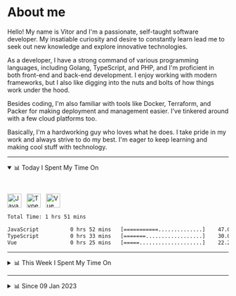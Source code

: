 # About me

Hello! My name is Vitor and I'm a passionate, self-taught software developer. My insatiable curiosity and desire to constantly learn lead me to seek out new knowledge and explore innovative technologies.

As a developer, I have a strong command of various programming languages, including Golang, TypeScript, and PHP, and I'm proficient in both front-end and back-end development. I enjoy working with modern frameworks, but I also like digging into the nuts and bolts of how things work under the hood.

Besides coding, I'm also familiar with tools like Docker, Terraform, and Packer for making deployment and management easier. I've tinkered around with a few cloud platforms too.

Basically, I'm a hardworking guy who loves what he does. I take pride in my work and always strive to do my best. I'm eager to keep learning and making cool stuff with technology.

---

<!-- ## 📊 Today I Spent My Time On -->

<details open>
<summary>📊 Today I Spent My Time On</summary>

&nbsp;

<!--DEVTIMER:TODAY:START-->
<img align="center" width="32px" src="https://cdn.simpleicons.org/javascript/F7DF1E" alt="JavaScript" />&nbsp;&nbsp;&nbsp;<img align="center" width="32px" src="https://cdn.simpleicons.org/typescript/3178C6" alt="TypeScript" />&nbsp;&nbsp;&nbsp;<img align="center" width="32px" src="https://cdn.simpleicons.org/vuedotjs/4FC08D" alt="Vue" />&nbsp;&nbsp;&nbsp;

```txt
Total Time: 1 hrs 51 mins

JavaScript          0 hrs 52 mins   [===========..............]    47.06 %
TypeScript          0 hrs 33 mins   [=======..................]    30.06 %
Vue                 0 hrs 25 mins   [=====....................]    22.27 %
```

<!--DEVTIMER:TODAY:END-->

</details>

---
<details>
<summary>📊 This Week I Spent My Time On</summary>

&nbsp;

<!--DEVTIMER:WEEK:START-->
<img align="center" width="32px" src="https://cdn.simpleicons.org/typescript/3178C6" alt="TypeScript" />&nbsp;&nbsp;&nbsp;<img align="center" width="32px" src="https://cdn.simpleicons.org/vuedotjs/4FC08D" alt="Vue" />&nbsp;&nbsp;&nbsp;<img align="center" width="32px" src="https://cdn.simpleicons.org/javascript/F7DF1E" alt="JavaScript" />&nbsp;&nbsp;&nbsp;<img align="center" width="32px" src="https://cdn.simpleicons.org/markdown/fff" alt="Markdown" />&nbsp;&nbsp;&nbsp;<img align="center" width="32px" src="https://cdn.simpleicons.org/carrd/fff" alt="JSON" />&nbsp;&nbsp;&nbsp;<img align="center" width="32px" src="https://cdn.simpleicons.org/html5/E34F26" alt="HTML" />&nbsp;&nbsp;&nbsp;

```txt
Total Time: 6 hrs 39 mins

TypeScript          2 hrs 16 mins   [========.................]    34.11 %
Vue                 2 hrs 12 mins   [========.................]    33.09 %
JavaScript          1 hrs 4 mins    [====.....................]    16.03 %
Markdown            0 hrs 56 mins   [===......................]    13.98 %
JSON                0 hrs 9 mins    [.........................]    2.28 %
HTML                0 hrs 1 mins    [.........................]    0.25 %
```

<!--DEVTIMER:WEEK:END-->
</details>

---


<details>
<summary>📊 Since 09 Jan 2023</summary>

&nbsp;

<!--DEVTIMER::START-->
<img align="center" width="32px" src="https://cdn.simpleicons.org/typescript/3178C6" alt="TypeScript" />&nbsp;&nbsp;&nbsp;<img align="center" width="32px" src="https://cdn.simpleicons.org/vuedotjs/4FC08D" alt="Vue" />&nbsp;&nbsp;&nbsp;<img align="center" width="32px" src="https://cdn.simpleicons.org/go/00ADD8" alt="Go" />&nbsp;&nbsp;&nbsp;<img align="center" width="32px" src="https://cdn.simpleicons.org/carrd/fff" alt="JSON" />&nbsp;&nbsp;&nbsp;<img align="center" width="32px" src="https://cdn.simpleicons.org/python/3776AB" alt="Python" />&nbsp;&nbsp;&nbsp;<img align="center" width="32px" src="https://cdn.simpleicons.org/gnubash/fff" alt="Bash" />&nbsp;&nbsp;&nbsp;<img align="center" width="32px" src="https://cdn.simpleicons.org/javascript/F7DF1E" alt="JavaScript" />&nbsp;&nbsp;&nbsp;<img align="center" width="32px" src="https://cdn.simpleicons.org/yaml/fff" alt="YAML" />&nbsp;&nbsp;&nbsp;<img align="center" width="32px" src="https://cdn.simpleicons.org/markdown/fff" alt="Markdown" />&nbsp;&nbsp;&nbsp;<img align="center" width="32px" src="https://cdn.simpleicons.org/html5/E34F26" alt="HTML" />&nbsp;&nbsp;&nbsp;<img align="center" width="32px" src="https://cdn.simpleicons.org/css3/1572B6" alt="CSS" />&nbsp;&nbsp;&nbsp;<img align="center" width="32px" src="https://cdn.simpleicons.org/academia/fff" alt="Text" />&nbsp;&nbsp;&nbsp;<img align="center" width="32px" src="https://cdn.simpleicons.org/php/777BB4" alt="PHP" />&nbsp;&nbsp;&nbsp;

```txt
Total Time: 145 hrs 43 mins

TypeScript          62 hrs 35 mins  [==========...............]    42.96 %
Vue                 22 hrs 8 mins   [===......................]    15.19 %
Go                  16 hrs 54 mins  [==.......................]    11.60 %
JSON                11 hrs 12 mins  [=........................]    7.69 %
Python              9 hrs 11 mins   [=........................]    6.30 %
Bash                6 hrs 1 mins    [=........................]    4.13 %
JavaScript          5 hrs 11 mins   [.........................]    3.56 %
YAML                4 hrs 20 mins   [.........................]    2.97 %
SCSS                2 hrs 5 mins    [.........................]    1.43 %
Markdown            1 hrs 56 mins   [.........................]    1.33 %
SQL                 1 hrs 10 mins   [.........................]    0.80 %
Docker              0 hrs 48 mins   [.........................]    0.55 %
HTML                0 hrs 17 mins   [.........................]    0.19 %
XML                 0 hrs 15 mins   [.........................]    0.17 %
CSS                 0 hrs 11 mins   [.........................]    0.13 %
Text                0 hrs 9 mins    [.........................]    0.10 %
PHP                 0 hrs 7 mins    [.........................]    0.08 %
Nginx configuration file 0 hrs 2 mins    [.........................]    0.02 %
```

<!--DEVTIMER::END-->

</details>
